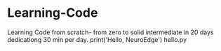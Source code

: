 # Learning-Code
Learning Code from scratch- from zero to solid intermediate in 20 days dedicationg 30 min per day. 
print('Hello, NeuroEdge')
hello.py
